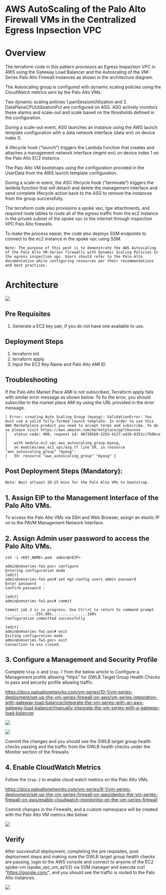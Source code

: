 # AWS AutoScaling of the Palo Alto Firewall VMs in the Centralized Egress Inpsection VPC

# Overview

The terraform code in this pattern provisions an Egress Inspection VPC in AWS using the Gateway Load Balancer and the Autoscaling of the VM-Series Palo Alto Firewall instances as shown in the architecture diagram.

The Autoscaling group is configured with dynamic scaling policies using the CloudWatch metrics sent by the Palo Alto VMs.

Two dynamic scaling policies 1.panSessionUtilization and 2. DataPlaneCPUUtilizationPct are configured on ASG. ASG actively monitors these alarms and scale-out and scale based on the thresholds defined in the configuration. 

During a scale-out event, ASG launches an instance using the AWS launch template configuration with a data network interface (data-eni) on device index 0.

A lifecycle hook (“launch“) triggers the Lambda function that creates and attaches a management network interface (mgmt-eni) on device index 1 on the Palo Alto EC2 instance. 

The Palo Alto VM bootstraps using the configuration provided in the UserData from the AWS launch template configuration.

During a scale-in event, the ASG lifecycle hook (“terminate“) triggers the lambda function that will detach and delete the management interface and send complete lifecycle action back to the ASG to remove the instances from the group successfully.

The terraform code also provisions a spoke vpc, tgw attachments, and required route tables to route all of the egress traffic from the ec2 instance in the private subnet of the spoke vpc to the internet through inspection VPC Palo Alto firewalls.

To make the process easier, the code also deploys SSM endpoints to connect to the ec2 instance in the spoke vpc using SSM.

`Note: The purpose of this post is to demonstrate the AWS Autoscaling of the Palo Alto VM-Series firewalls with Dynamic Scaling Policies in the egress inspection vpc. Users should refer to the Palo Alto documentation while configuring resources per their recommendations and best practices.`

# Architecture

![](./pavm_asg_arch.png)

## Pre Requisites

1. Generate a EC2 key pair, if you do not have one available to use.

## Deployment Steps

1. terraform init
2. terraform apply
3. Input the EC2 Key Name and Palo Alto AMI ID 

## Troubleshooting 

If the Palo Alto Market Place AMI is not subscribed, Terraform apply fails with similar error message as shown below. To fix the error, you should subscribe to the market place AMI by using the URL provided in the error message.

```
│ Error: creating Auto Scaling Group (myasg): ValidationError: You must use a valid fully-formed launch template. In order to use this AWS Marketplace product you need to accept terms and subscribe. To do so please visit https://aws.amazon.com/marketplace/pp?sku=xxx
│ 	status code: 400, request id: 467395b0-325d-4127-a42b-8351cc7b8bce
│ 
│   with module.ec2_vpc.aws_autoscaling_group.myasg,
│   on modules/aws_ec2_vpc/asg.tf line 59, in resource "aws_autoscaling_group" "myasg":
│   59: resource "aws_autoscaling_group" "myasg" {
```
## Post Deployment Steps (Mandatory):

`Note: Wait atleast 20-25 mins for the Palo Alto VMs to bootstrap.`

## 1. Assign EIP to the Management Interface of the Palo Alto VMs.

 To access the Palo Alto VMs via SSH and Web Browser, assign an elastic IP on to the PAVM Management Network Interface.

## 2. Assign Admin user password to access the Palo Alto VMs.

```
ssh -i <KEY_NAME>.pem  admin@<EIP>

admin@vmseries-fw1-poc> configure
Entering configuration mode
[edit]                                                                                                                                                                                                                                       
admin@vmseries-fw1-poc# set mgt-config users admin password
Enter password   : 
Confirm password : 

[edit]                                                                                                                                                                                                                                       
admin@vmseries-fw1-poc# commit

Commit job 3 is in progress. Use Ctrl+C to return to command prompt
..............55%.98%................100%
Configuration committed successfully

[edit]                                                                                                                                                                                                                                       
admin@vmseries-fw1-poc# exit
Exiting configuration mode
admin@vmseries-fw1-poc> exit
Connection to xxx closed.
```

## 3. Configure a Management and Security Profile

Complete `Step-6` and `Step-7` from the below article to Configure a Management profile allowing “https” for GWLB Target Group Health Checks to pass and security profile allowing traffic. 

 https://docs.paloaltonetworks.com/vm-series/10-1/vm-series-deployment/set-up-the-vm-series-firewall-on-aws/vm-series-integration-with-gateway-load-balancer/integrate-the-vm-series-with-an-aws-gateway-load-balancer/manually-integrate-the-vm-series-with-a-gateway-load-balancer.  


![](./pavm_gwlb_https_health_check_profile.png)

![](./gwlb-hhtps-health-check-profile.png)

Commit the changes and you should see the GWLB target group health checks passing and the traffic from the GWLB health checks under the Monitor section of the firewalls.

## 4. Enable CloudWatch Metrics 

Follow the `Step-2` to enable cloud watch metrics on the Palo Alto VMs.

https://docs.paloaltonetworks.com/vm-series/9-1/vm-series-deployment/set-up-the-vm-series-firewall-on-aws/deploy-the-vm-series-firewall-on-aws/enable-cloudwatch-monitoring-on-the-vm-series-firewall

Commit changes in the Firewalls, and a custom namespace will be created with the Palo Alto VM metrics like below:

![](./cw_metrics.png)

## Verify

After successfull deployment, completing the pre requisites, post deployment steps and making sure the GWLB target group health checks are passing, login to the AWS console and connect to anyone of the EC2 spoke-vm (spoke_vpc_vm_az1/2) via SSM manager and execute curl "https://google.com/", and you should see the traffic is routed to the Palo Alto instances.

![](./pavm_traffic_monitoring.png)
